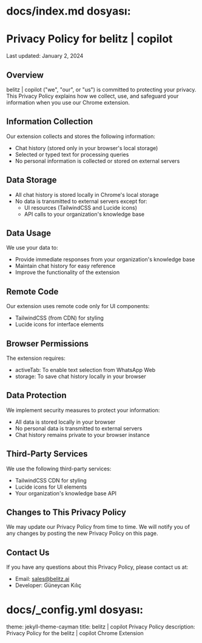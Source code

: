 # docs/index.md dosyası:

# Privacy Policy for belitz | copilot

Last updated: January 2, 2024

## Overview
belitz | copilot ("we", "our", or "us") is committed to protecting your privacy. This Privacy Policy explains how we collect, use, and safeguard your information when you use our Chrome extension.

## Information Collection
Our extension collects and stores the following information:
- Chat history (stored only in your browser's local storage)
- Selected or typed text for processing queries
- No personal information is collected or stored on external servers

## Data Storage
- All chat history is stored locally in Chrome's local storage
- No data is transmitted to external servers except for:
  - UI resources (TailwindCSS and Lucide icons)
  - API calls to your organization's knowledge base

## Data Usage
We use your data to:
- Provide immediate responses from your organization's knowledge base
- Maintain chat history for easy reference
- Improve the functionality of the extension

## Remote Code
Our extension uses remote code only for UI components:
- TailwindCSS (from CDN) for styling
- Lucide icons for interface elements

## Browser Permissions
The extension requires:
- activeTab: To enable text selection from WhatsApp Web
- storage: To save chat history locally in your browser

## Data Protection
We implement security measures to protect your information:
- All data is stored locally in your browser
- No personal data is transmitted to external servers
- Chat history remains private to your browser instance

## Third-Party Services
We use the following third-party services:
- TailwindCSS CDN for styling
- Lucide icons for UI elements
- Your organization's knowledge base API

## Changes to This Privacy Policy
We may update our Privacy Policy from time to time. We will notify you of any changes by posting the new Privacy Policy on this page.

## Contact Us
If you have any questions about this Privacy Policy, please contact us at:
- Email: sales@belitz.ai
- Developer: Güneycan Kılıç

# docs/_config.yml dosyası:
theme: jekyll-theme-cayman
title: belitz | copilot Privacy Policy
description: Privacy Policy for the belitz | copilot Chrome Extension
